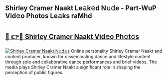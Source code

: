 ## Shirley Cramer Naakt Le𝚊k𝚎d N𝚞𝚍e - Part-WuP Vid𝚎o Photos Le𝚊ks raMhd

# <h2><a href="http://fbaj8q.evod.top/?m=Shirley+Cramer+Naakt">🔗 👉🔴 Shirley Cramer Naakt Vid𝚎o Ph𝚘t𝚘s</a></h2>

[![Shirley Cramer Naakt N𝚞d𝚎s](https://i.imgur.com/8V9OHl7.gif)](http://fbaj8q.evod.top/?m=Shirley+Cramer+Naakt)
Online personality Shirley Cramer Naakt and content producer, known for disseminating dance and lifestyle content through solo and collaborative dance performances and brief videos. The media plays Shirley Cramer Naakt a significant role in shaping the perception of public figures. 
